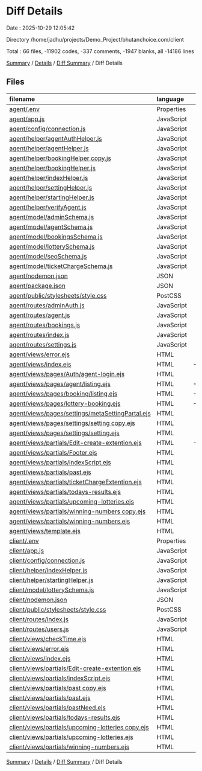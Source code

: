 # Diff Details

Date : 2025-10-29 12:05:42

Directory /home/jadhu/projects/Demo_Project/bhutanchoice.com/client

Total : 66 files,  -11902 codes, -337 comments, -1947 blanks, all -14186 lines

[Summary](results.md) / [Details](details.md) / [Diff Summary](diff.md) / Diff Details

## Files
| filename | language | code | comment | blank | total |
| :--- | :--- | ---: | ---: | ---: | ---: |
| [agent/.env](/agent/.env) | Properties | -4 | 0 | 0 | -4 |
| [agent/app.js](/agent/app.js) | JavaScript | -44 | -6 | -13 | -63 |
| [agent/config/connection.js](/agent/config/connection.js) | JavaScript | -17 | 0 | -4 | -21 |
| [agent/helper/agentAuthHelper.js](/agent/helper/agentAuthHelper.js) | JavaScript | -58 | -5 | -16 | -79 |
| [agent/helper/agentHelper.js](/agent/helper/agentHelper.js) | JavaScript | -265 | -18 | -47 | -330 |
| [agent/helper/bookingHelper copy.js](/agent/helper/bookingHelper%20copy.js) | JavaScript | -14 | 0 | -6 | -20 |
| [agent/helper/bookingHelper.js](/agent/helper/bookingHelper.js) | JavaScript | -421 | -155 | -89 | -665 |
| [agent/helper/indexHelper.js](/agent/helper/indexHelper.js) | JavaScript | -930 | -81 | -116 | -1,127 |
| [agent/helper/settingHelper.js](/agent/helper/settingHelper.js) | JavaScript | -118 | -3 | -20 | -141 |
| [agent/helper/startingHelper.js](/agent/helper/startingHelper.js) | JavaScript | -741 | -589 | -4 | -1,334 |
| [agent/helper/verifyAgent.js](/agent/helper/verifyAgent.js) | JavaScript | -26 | -6 | -6 | -38 |
| [agent/model/adminSchema.js](/agent/model/adminSchema.js) | JavaScript | -33 | 0 | -4 | -37 |
| [agent/model/agentSchema.js](/agent/model/agentSchema.js) | JavaScript | -60 | -1 | -8 | -69 |
| [agent/model/bookingsSchema.js](/agent/model/bookingsSchema.js) | JavaScript | -174 | -10 | -12 | -196 |
| [agent/model/lotterySchema.js](/agent/model/lotterySchema.js) | JavaScript | -59 | -5 | -9 | -73 |
| [agent/model/seoSchema.js](/agent/model/seoSchema.js) | JavaScript | -24 | -3 | -3 | -30 |
| [agent/model/ticketChargeSchema.js](/agent/model/ticketChargeSchema.js) | JavaScript | -8 | -1 | -3 | -12 |
| [agent/nodemon.json](/agent/nodemon.json) | JSON | -16 | 0 | 0 | -16 |
| [agent/package.json](/agent/package.json) | JSON | -24 | 0 | -1 | -25 |
| [agent/public/stylesheets/style.css](/agent/public/stylesheets/style.css) | PostCSS | -7 | 0 | -2 | -9 |
| [agent/routes/adminAuth.js](/agent/routes/adminAuth.js) | JavaScript | -15 | -1 | -4 | -20 |
| [agent/routes/agent.js](/agent/routes/agent.js) | JavaScript | -24 | -6 | -7 | -37 |
| [agent/routes/bookings.js](/agent/routes/bookings.js) | JavaScript | -182 | -11 | -16 | -209 |
| [agent/routes/index.js](/agent/routes/index.js) | JavaScript | -244 | -58 | -89 | -391 |
| [agent/routes/settings.js](/agent/routes/settings.js) | JavaScript | -14 | -8 | -6 | -28 |
| [agent/views/error.ejs](/agent/views/error.ejs) | HTML | -336 | -23 | -51 | -410 |
| [agent/views/index.ejs](/agent/views/index.ejs) | HTML | -1,135 | -32 | -232 | -1,399 |
| [agent/views/pages/Auth/agent-login.ejs](/agent/views/pages/Auth/agent-login.ejs) | HTML | -619 | -2 | -100 | -721 |
| [agent/views/pages/agent/listing.ejs](/agent/views/pages/agent/listing.ejs) | HTML | -1,538 | -15 | -254 | -1,807 |
| [agent/views/pages/booking/listing.ejs](/agent/views/pages/booking/listing.ejs) | HTML | -1,448 | -17 | -219 | -1,684 |
| [agent/views/pages/lottery-booking.ejs](/agent/views/pages/lottery-booking.ejs) | HTML | -1,983 | -36 | -346 | -2,365 |
| [agent/views/pages/settings/metaSettingPartal.ejs](/agent/views/pages/settings/metaSettingPartal.ejs) | HTML | -54 | -3 | -5 | -62 |
| [agent/views/pages/settings/setting copy.ejs](/agent/views/pages/settings/setting%20copy.ejs) | HTML | -793 | -45 | -156 | -994 |
| [agent/views/pages/settings/setting.ejs](/agent/views/pages/settings/setting.ejs) | HTML | -586 | -2 | -100 | -688 |
| [agent/views/partials/Edit-create-extention.ejs](/agent/views/partials/Edit-create-extention.ejs) | HTML | -1,380 | -6 | -219 | -1,605 |
| [agent/views/partials/Footer.ejs](/agent/views/partials/Footer.ejs) | HTML | -264 | -6 | -54 | -324 |
| [agent/views/partials/indexScript.ejs](/agent/views/partials/indexScript.ejs) | HTML | -75 | 0 | -12 | -87 |
| [agent/views/partials/past.ejs](/agent/views/partials/past.ejs) | HTML | -378 | -25 | -60 | -463 |
| [agent/views/partials/ticketChargeExtention.ejs](/agent/views/partials/ticketChargeExtention.ejs) | HTML | -789 | -8 | -140 | -937 |
| [agent/views/partials/todays-results.ejs](/agent/views/partials/todays-results.ejs) | HTML | -248 | -13 | -33 | -294 |
| [agent/views/partials/upcoming-lotteries.ejs](/agent/views/partials/upcoming-lotteries.ejs) | HTML | -215 | -14 | -36 | -265 |
| [agent/views/partials/winning-numbers copy.ejs](/agent/views/partials/winning-numbers%20copy.ejs) | HTML | -169 | -1 | -33 | -203 |
| [agent/views/partials/winning-numbers.ejs](/agent/views/partials/winning-numbers.ejs) | HTML | -271 | -1 | -50 | -322 |
| [agent/views/template.ejs](/agent/views/template.ejs) | HTML | -375 | -6 | -71 | -452 |
| [client/.env](/client/.env) | Properties | 2 | 0 | 0 | 2 |
| [client/app.js](/client/app.js) | JavaScript | 30 | 5 | 11 | 46 |
| [client/config/connection.js](/client/config/connection.js) | JavaScript | 17 | 0 | 4 | 21 |
| [client/helper/indexHelper.js](/client/helper/indexHelper.js) | JavaScript | 162 | 13 | 33 | 208 |
| [client/helper/startingHelper.js](/client/helper/startingHelper.js) | JavaScript | 261 | 729 | 6 | 996 |
| [client/model/lotterySchema.js](/client/model/lotterySchema.js) | JavaScript | 58 | 0 | 9 | 67 |
| [client/nodemon.json](/client/nodemon.json) | JSON | 16 | 0 | 0 | 16 |
| [client/public/stylesheets/style.css](/client/public/stylesheets/style.css) | PostCSS | 7 | 0 | 2 | 9 |
| [client/routes/index.js](/client/routes/index.js) | JavaScript | 24 | 1 | 7 | 32 |
| [client/routes/users.js](/client/routes/users.js) | JavaScript | 27 | 0 | 8 | 35 |
| [client/views/checkTime.ejs](/client/views/checkTime.ejs) | HTML | 66 | 11 | 10 | 87 |
| [client/views/error.ejs](/client/views/error.ejs) | HTML | 339 | 23 | 49 | 411 |
| [client/views/index.ejs](/client/views/index.ejs) | HTML | 876 | 14 | 187 | 1,077 |
| [client/views/partials/Edit-create-extention.ejs](/client/views/partials/Edit-create-extention.ejs) | HTML | 1,020 | 6 | 169 | 1,195 |
| [client/views/partials/indexScript.ejs](/client/views/partials/indexScript.ejs) | HTML | 75 | 0 | 12 | 87 |
| [client/views/partials/past copy.ejs](/client/views/partials/past%20copy.ejs) | HTML | 194 | 36 | 35 | 265 |
| [client/views/partials/past.ejs](/client/views/partials/past.ejs) | HTML | 239 | 12 | 35 | 286 |
| [client/views/partials/pastNeed.ejs](/client/views/partials/pastNeed.ejs) | HTML | 57 | 1 | 7 | 65 |
| [client/views/partials/todays-results.ejs](/client/views/partials/todays-results.ejs) | HTML | 248 | 13 | 33 | 294 |
| [client/views/partials/upcoming-lotteries copy.ejs](/client/views/partials/upcoming-lotteries%20copy.ejs) | HTML | 82 | 7 | 7 | 96 |
| [client/views/partials/upcoming-lotteries.ejs](/client/views/partials/upcoming-lotteries.ejs) | HTML | 205 | 13 | 36 | 254 |
| [client/views/partials/winning-numbers.ejs](/client/views/partials/winning-numbers.ejs) | HTML | 271 | 1 | 49 | 321 |

[Summary](results.md) / [Details](details.md) / [Diff Summary](diff.md) / Diff Details